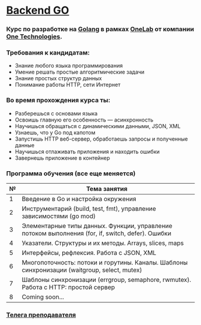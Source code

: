 # [Backend GO](https://lab.one.kz)
### Курс по разработке на [Golang](https://golang.org) в рамках [OneLab](https://lab.one.kz) от компании [One Technologies](https://one.kz). 

### Требования к кандидатам:
- Знание любого языка программирования
- Умение решать простые алгоритмические задачи
- Знание простых структур данных
- Понимание работы HTTP, сети Интернет

### Во время прохождения курса ты:
- Разберешься с основами языка
- Освоишь главную его особенность — асинхронность
- Научишься обращаться с динамическими данными, JSON, XML
- Узнаешь, что у Go под капотом
- Запустишь HTTP веб-cервер, обработаешь запросы и полученные данные
- Научишься отлаживать приложения и находить ошибки
- Завернешь приложение в контейнер

### Программа обучения (все еще меняется)
| № | Тема занятия |
|---|---|
| 1 | Введение в Go и настройка окружения |
| 2 | Инструментарий (build, test, fmt), управление зависимостями (go mod) |
| 3 | Элементарные типы данных. Функции, управление потоком выполнения (for, if, switch, defer). Ошибки |
| 4 | Указатели. Структуры и их методы. Arrays, slices, maps |
| 5 | Интерфейсы, рефлексия. Работа с JSON, XML |
| 6 | Многопоточность: потоки и горутины. Каналы. Шаблоны синхронизации (waitgroup, select, mutex) |
| 7 | Шаблоны синхронизации (errgroup, semaphore, rwmutex). Работа с HTTP: простой сервер |
| 8 | Coming soon... |

### [Телега преподавателя](https://t.me/weightlight)

